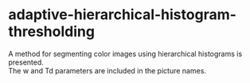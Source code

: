 # adaptive-hierarchical-histogram-thresholding
A method for segmenting color images using hierarchical histograms is presented. </br>
The w and Td parameters are included in the picture names.
